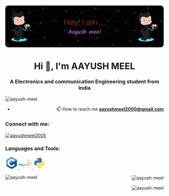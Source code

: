 ![logo](https://github.com/AAYUSH-MEEL/AAYUSH-MEEL/blob/main/github-header-image%20(1).png)
<h1 align="center">Hi 👋, I'm AAYUSH MEEL</h1>
<h3 align="center">A Electronics and communication Engineering student from India</h3>
<imag align="right" alt="coding" width="400" src="https://user-images.githubusercontent.com/55389276/140866485-8fb1c876-9a8f-4d6a-98dc-08c4981eaf70.gif">

<p align="left"> <img src="https://komarev.com/ghpvc/?username=aayush-meel&label=Profile%20views&color=0e75b6&style=flat" alt="aayush-meel" /> </p>

- 📫 How to reach me **aayushmeel2000@gmail.com**

<h3 align="left">Connect with me:</h3>
<p align="left">
<a href="http://hackerrank.com/aayushmeel2005" target="blank"><img align="center" src="https://raw.githubusercontent.com/rahuldkjain/github-profile-readme-generator/master/src/images/icons/Social/hackerrank.svg" alt="aayushmeel2005" height="30" width="40" /></a>
</p>

<h3 align="left">Languages and Tools:</h3>
<p align="left"> <a href="https://www.cprogramming.com/" target="_blank" rel="noreferrer"> <img src="https://raw.githubusercontent.com/devicons/devicon/master/icons/c/c-original.svg" alt="c" width="40" height="40"/> </a> <a href="https://www.mysql.com/" target="_blank" rel="noreferrer"> <img src="https://raw.githubusercontent.com/devicons/devicon/master/icons/mysql/mysql-original-wordmark.svg" alt="mysql" width="40" height="40"/> </a> <a href="https://www.python.org" target="_blank" rel="noreferrer"> <img src="https://raw.githubusercontent.com/devicons/devicon/master/icons/python/python-original.svg" alt="python" width="40" height="40"/> </a> </p>

<p><img align="left" src="https://github-readme-stats.vercel.app/api/top-langs?username=aayush-meel&show_icons=true&locale=en&layout=compact" alt="aayush-meel" /></p>

<p>&nbsp;<img align="center" src="https://github-readme-stats.vercel.app/api?username=aayush-meel&show_icons=true&locale=en" alt="aayush-meel" /></p>

<p><img align="center" src="https://github-readme-streak-stats.herokuapp.com/?user=aayush-meel&" alt="aayush-meel" /></p>
